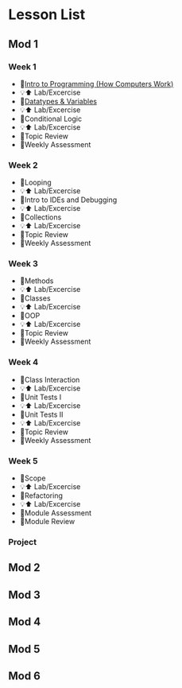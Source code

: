 # Lesson List 

## Mod 1
### Week 1
* 🎒[Intro to Programming (How Computers Work)](./lessons/introToProgramming.md)
* 💡⬆️ Lab/Excercise
* 🎒[Datatypes & Variables](./lessons/datatypesAndVariables.md)
* 💡⬆️ Lab/Excercise
* 🎒Conditional Logic
* 💡⬆️ Lab/Excercise
* 🎒Topic Review
* 🧪Weekly Assessment
### Week 2
* 🎒Looping
* 💡⬆️ Lab/Excercise
* 🎒Intro to IDEs and Debugging
* 💡⬆️ Lab/Excercise
* 🎒Collections
* 💡⬆️ Lab/Excercise
* 🎒Topic Review
* 🧪Weekly Assessment
### Week 3
* 🎒Methods
* 💡⬆️ Lab/Excercise
* 🎒Classes
* 💡⬆️ Lab/Excercise
* 🎒OOP
* 💡⬆️ Lab/Excercise
* 🎒Topic Review
* 🧪Weekly Assessment
### Week 4
* 🎒Class Interaction
* 💡⬆️ Lab/Excercise
* 🎒Unit Tests I
* 💡⬆️ Lab/Excercise
* 🎒Unit Tests II
* 💡⬆️ Lab/Excercise
* 🎒Topic Review
* 🧪Weekly Assessment
### Week 5
* 🎒Scope
* 💡⬆️ Lab/Excercise
* 🎒Refactoring
* 💡⬆️ Lab/Excercise
* 🧪Module Assessment
* 🎒Module Review
### Project


## Mod 2
## Mod 3
## Mod 4
## Mod 5
## Mod 6
